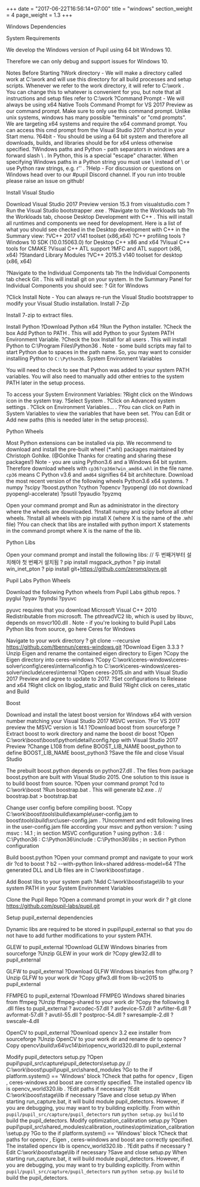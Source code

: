 +++ date = "2017-06-22T16:56:14+07:00" title = "windows" section_weight = 4 page_weight = 1.3 +++

Windows Dependencies

System Requirements

We develop the Windows version of Pupil using 64 bit Windows 10.

Therefore we can only debug and support issues for Windows 10.

Notes Before Starting
?Work directory - We will make a directory called  work  at  C:\work  and will use this directory for all build processes and setup scripts. Whenever we refer to the  work  directory, it will refer to  C:\work . You can change this to whatever is convenient for you, but note that all instructions and setup files refer to  C:\work 
?Command Prompt - We will always be using  x64 Native Tools Command Prompt for VS 2017 Preview  as our command prompt. Make sure to only use this command prompt. Unlike unix systems, windows has many possible "terminals" or "cmd prompts". We are targeting  x64  systems and require the  x64  command prompt. You can access this cmd prompt from the Visual Studio 2017 shortcut in your Start menu.
?64bit - You should be using a 64 bit system and therefore all downloads, builds, and libraries should be for  x64  unless otherwise specified.
?Windows paths and Python - path separators in windows are a forward slash  \ . In Python, this is a special "escape" character. When specifying Windows paths in a Python string you must use  \\  instead of  \  or use Python raw strings, e.g.  r'\' .
?Help - For discussion or questions on Windows head over to our #pupil Discord channel. If you run into trouble please raise an issue on github!

Install Visual Studio

Download Visual Studio 2017 Preview version 15.3 from visualstudio.com
?Run the Visual Studio bootstrapper  .exe .
?Navigate to the  Workloads  tab
?In the  Workloads  tab, choose  Desktop Development with C++ . This will install all runtimes and components we need for development. Here is a list of what you should see  checked  in the  Desktop development with C++  in the  Summary  view: ?VC++ 2017 v141 toolset (x86,x64)
?C++ profiling tools
?Windows 10 SDK (10.0.15063.0) for Desktop C++ x86 and x64
?Visual C++ tools for CMAKE
?Visual C++ ATL support
?MFC and ATL support (x86, x64)
?Standard Library Modules
?VC++ 2015.3 v140 toolset for desktop (x86, x64)

?Navigate to the  Individual Components  tab
?In the  Individual Components  tab check  Git . This will install  git  on your system. In the Summary Panel for  Individual Components  you should see: ? Git for Windows 

?Click  Install 
Note - You can always re-run the Visual Studio bootstrapper to modify your Visual Studio installation. 
Install 7-Zip

Install 7-zip to extract files.

Install Python
?Download Python x64
?Run the Python installer.
?Check the box  Add Python to PATH . This will add Python to your System PATH Environment Variable.
?Check the box  Install for all users . This will install Python to  C:\Program Files\Python36 .
Note - some build scripts may fail to start Python due to spaces in the path name. So, you may want to consider installing Python to `C:\Python36`. 
System Environment Variables

You will need to check to see that Python was added to your system PATH variables. You will also need to manually add other entries to the system PATH later in the setup process.

To access your System Environment Variables:
?Right click on the Windows icon in the system tray.
?Select  System .
?Click on  Advanced system settings .
?Click on  Environment Variables... .
?You can click on  Path  in  System Variables  to view the variables that have been set.
?You can  Edit  or  Add  new paths (this is needed later in the setup process).

Python Wheels

Most Python extensions can be installed via pip. We recommend to download and install the pre-built wheel (*.whl) packages maintained by Christoph Gohlke. (@Gohlke Thanks for creating and sharing these packages!)
Note - you are using Python3.6 and a Windows 64 bit system. Therefore download wheels with `cp36?cp36m?win_amd64.whl` in the file name. `cp36` means C Python v3.6 and `amd64` signifies 64 bit architecture. 
Download the most recent version of the following wheels Python3.6 x64 systems.
?numpy
?scipy
?boost.python
?cython
?opencv
?pyopengl (do not download pyopengl-accelerate)
?psutil
?pyaudio
?pyzmq

Open your command prompt and  Run as administrator  in the directory where the wheels are downloaded.
?Install  numpy  and  scipy  before all other wheels.
?Install all wheels with  pip install X  (where X is the name of the  .whl  file)
?You can check that libs are installed with  python import X  statements in the command prompt where  X  is the name of the lib.

Python Libs

Open your command prompt and install the following libs: // 두 번째거부터 설치해야 첫 번째거 설치됨
? pip install msgpack_python 
? pip install win_inet_pton 
? pip install git+https://github.com/zeromq/pyre.git 

Pupil Labs Python Wheels

Download the following Python wheels from Pupil Labs github repos.
?pyglui
?pyav
?pyndsi
?pyuvc

 pyuvc  requires that you download Microsoft Visual C++ 2010 Redistributable from microsoft. The  pthreadVC2  lib, which is used by libuvc, depends on  msvcr100.dll .
Note - if you're looking to build Pupil Labs Python libs from source, go here 
Ceres for Windows

Navigate to your work directory
? git clone --recursive https://github.com/tbennun/ceres-windows.git 
?Download Eigen 3.3.3
?Unzip Eigen and rename the contained  eigen  directory to  Eigen 
?Copy the  Eigen  directory into  ceres-windows 
?Copy  C:\work\ceres-windows\ceres-solver\config\ceres\internal\config.h  to  C:\work\ceres-windows\ceres-solver\include\ceres\internal 
?Open  ceres-2015.sln  and with Visual Studio 2017 Preview and agree to update to 2017.
?Set configurations to  Release  and  x64 
?Right click on  libglog_static  and  Build 
?Right click on  ceres_static  and  Build 

Boost

Download and install the latest boost version for Windows x64 with version number matching your Visual Studio 2017 MSVC version.
?For VS 2017 preview the MSVC version is 14.1
?Download boost from sourceforge
?Extract boost to work directory and name the boost dir  boost 
?Open  C:\work\boost\boost\python\detail\config.hpp  with Visual Studio 2017 Preview
?Change L108 from  define BOOST_LIB_NAME boost_python  to  define BOOST_LIB_NAME boost_python3 
?Save the file and close Visual Studio

The prebuilt boost.python depends on  python27.dll . The files from package boost.python are built with Visual Studio 2015. One solution to this issue is to build boost from source.
?Open your command prompt
?cd to  C:\work\boost 
?Run  boostrap.bat . This will generate  b2.exe . // boostrap.bat > bootstrap.bat

Change user config before compiling boost.
?Copy  C:\work\boost\tools\build\example\user-config.jam  to  boost\tools\build\src\user-config.jam .
?Uncomment and edit following lines in the  user-config.jam  file according your msvc and python version: ? using msvc : 14.1 ;  in section  MSVC configuration 
? using python : 3.6 : C:\\Python36 : C:\\Python36\\include : C:\\Python36\\libs ;  in section  Python configuration 


Build boost.python
?Open your command prompt and navigate to your work dir
?cd to  boost 
? b2 --with-python link=shared address-model=64 
?The generated DLL and Lib files are in  C:\work\boost\stage .

Add Boost libs to your system path
?Add  C:\work\boost\stage\lib  to your system PATH in your System Environment Variables

Clone the Pupil Repo
?Open a command prompt in your work dir
? git clone https://github.com/pupil-labs/pupil.git 

Setup pupil_external dependencies

Dynamic libs are required to be stored in  pupil\pupil_external  so that you do not have to add further modifications to your system PATH.

GLEW to pupil_external
?Download GLEW Windows binaries from sourceforge
?Unzip GLEW in your work dir
?Copy  glew32.dll  to  pupil_external 

GLFW to pupil_external
?Download GLFW Windows binaries from glfw.org
?Unzip GLFW to your work dir
?Copy  glfw3.dll  from  lib-vc2015  to  pupil_external 

FFMPEG to pupil_external
?Download FFMPEG Windows shared binaries from ffmpeg
?Unzip ffmpeg-shared to your work dir
?Copy the following 8  .dll  files to  pupil_external  ? avcodec-57.dll 
? avdevice-57.dll 
? avfilter-6.dll 
? avformat-57.dll 
? avutil-55.dll 
? postproc-54.dll 
? swresample-2.dll 
? swscale-4.dll 


OpenCV to pupil_external
?Download opencv 3.2 exe installer from sourceforge
?Unzip OpenCV to your work dir and rename dir to  opencv 
?Copy  opencv\build\x64\vc14\bin\opencv_world320.dll  to  pupil_external 

Modify pupil_detectors setup.py
?Open  pupil\pupil_src\capture\pupil_detectors\setup.py // C:\work\boost\pupil\pupil_src\shared_modules
?Go to the  if platform.system() == 'Windows'  block
?Check that paths for  opencv ,  Eigen ,  ceres-windows  and  boost  are correctly specified. The installed opencv lib is  opencv_world320.lib .
?Edit paths if necessary
?Edit  C:\\work\\boost\\stage\\lib  if necessary
?Save and close setup.py
When starting run_capture.bat, it will build module pupil_detectors. However, if you are debugging, you may want to try building explicitly. From within `pupil/pupil_src/capture/pupil_detectors` run `python setup.py build` to build the pupil_detectors. 
Modify optimization_calibration setup.py
?Open  pupil\pupil_src\shared_modules\calibration_routines\optimization_calibration\setup.py 
?Go to the  if platform.system() == 'Windows'  block
?Check that paths for  opencv ,  Eigen ,  ceres-windows  and  boost  are correctly specified. The installed opencv lib is  opencv_world320.lib .
?Edit paths if necessary
?Edit  C:\\work\\boost\\stage\\lib  if necessary
?Save and close setup.py
When starting run_capture.bat, it will build module pupil_detectors. However, if you are debugging, you may want to try building explicitly. From within `pupil/pupil_src/capture/pupil_detectors` run `python setup.py build` to build the pupil_detectors. 
